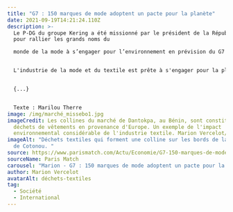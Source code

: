 ```yaml
---
title: "G7 : 150 marques de mode adoptent un pacte pour la planète"
date: 2021-09-19T14:21:24.110Z
description: >-
  Le P-DG du groupe Kering a été missionné par le président de la République
  pour rallier les grands noms du

  monde de la mode à s’engager pour l’environnement en prévision du G7 de Biarritz.


  L'industrie de la mode et du textile est prête à s'engager pour la planète, ou du moins c'est ce que prétendent les 150 marques réunies derrière le «Fashion Pact», une coalition lancée à l'appel d'Emmanuel Macron par François Henri Pinault, P-DG du groupe Kering, en avril dernier lors du Copenhagen Fashion Summit. Avec le sommet du G7 de Biarritz en ligne de mire, le gouvernement appuie l'initiative, qui correspond à une «prise de conscience au niveau du consommateur qui demande plus de transparence», juge le ministère de la Transition écologique et solidaire. La démarche suit trois axes : protection de la biodiversité, du climat et des océans.


  {...}


  Texte : Marilou Therre
image: /img/marché_missebo1.jpg
imageCredit: Les collines du marché de Dantokpa, au Bénin, sont constituées de
  déchets de vêtements en provenance d'Europe. Un exemple de l'impact
  environnemental considérable de l'industrie textile. Marion Vercelot/SIPA
imageAlt: "Déchets textiles qui forment une colline sur les bords de la lagune
  de Cotonou. "
source: https://www.parismatch.com/Actu/Economie/G7-150-marques-de-mode-adoptent-un-pacte-pour-la-planete-1643177
sourceName: Paris Match
carousel: "Marion - G7 : 150 marques de mode adoptent un pacte pour la planète"
author: Marion Vercelot
avatarAlt: déchets-textiles
tag:
  - Société
  - International
---
```

